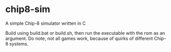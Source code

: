 # chip8-sim
A simple Chip-8 simulator written in C

Build using build.bat or build.sh, then run the executable with the rom as an argument.
Do note, not all games work, because of quirks of different Chip-8 systems.
